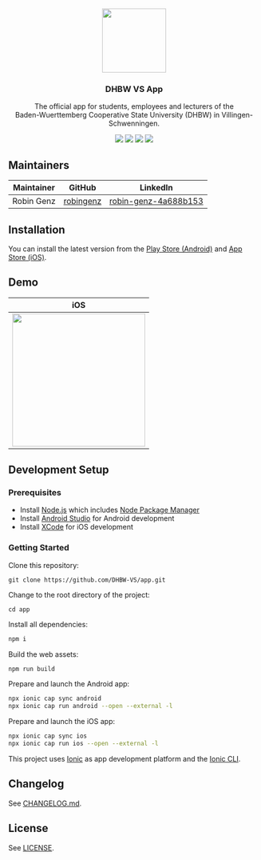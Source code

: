 <p align="center"><br><img src="https://avatars.githubusercontent.com/u/112691677" width="128" height="128" /></p>
<h3 align="center">DHBW VS App</h3>
<p align="center">
  The official app for students, employees and lecturers of the<br> Baden-Wuerttemberg Cooperative State University (DHBW) in Villingen-Schwenningen.
</p>

<p align="center">
  <img src="https://img.shields.io/badge/platform-android%20%7C%20ios-lightgrey?style=flat-square" />
  <a href="https://github.com/DHBW-VS/app/actions?query=workflow%3A%22CI%22"><img src="https://img.shields.io/github/actions/workflow/status/dhbw-vs/app/ci.yml?branch=main&style=flat-square" /></a>
  <a href="https://github.com/DHBW-VS/app/releases"><img src="https://img.shields.io/github/v/release/dhbw-vs/app?style=flat-square" /></a>
  <a href="https://github.com/DHBW-VS/app/blob/main/LICENSE"><img src="https://img.shields.io/github/license/dhbw-vs/app?style=flat-square" /></a>
</p>

## Maintainers

| Maintainer | GitHub                                    | LinkedIn                                                                |
| ---------- | ----------------------------------------- | ----------------------------------------------------------------------- |
| Robin Genz | [robingenz](https://github.com/robingenz) | [robin-genz-4a688b153](https://de.linkedin.com/in/robin-genz-4a688b153) |

## Installation

You can install the latest version from the [Play Store (Android)](https://play.google.com/store/apps/details?id=de.dhbw.vs.standortapp) and [App Store (iOS)](https://apps.apple.com/de/app/dhbw-vs/id1203299771).

## Demo

| iOS                                                                                                                             |
| ------------------------------------------------------------------------------------------------------------------------------- |
| <img src="https://user-images.githubusercontent.com/13857929/194640779-38aa2542-7990-4445-868e-4f33026c02be.gif" width="266" /> |

## Development Setup

### Prerequisites

- Install [Node.js](https://nodejs.org) which includes [Node Package Manager](https://www.npmjs.com/get-npm)
- Install [Android Studio](https://developer.android.com/studio) for Android development
- Install [XCode](https://apps.apple.com/de/app/xcode/id497799835?mt=12) for iOS development

### Getting Started

Clone this repository:

```
git clone https://github.com/DHBW-VS/app.git
```

Change to the root directory of the project:

```
cd app
```

Install all dependencies:

```bash
npm i
```

Build the web assets:

```bash
npm run build
```

Prepare and launch the Android app:

```bash
npx ionic cap sync android
npx ionic cap run android --open --external -l
```

Prepare and launch the iOS app:

```bash
npx ionic cap sync ios
npx ionic cap run ios --open --external -l
```

This project uses [Ionic](https://ionicframework.com/) as app development platform and the [Ionic CLI](https://ionicframework.com/docs/cli).

<!-- ## Contributing

See [CONTRIBUTING.md](https://github.com/dhbw-vs/app/blob/main/CONTRIBUTING.md). -->

## Changelog

See [CHANGELOG.md](https://github.com/dhbw-vs/app/blob/main/CHANGELOG.md).

## License

See [LICENSE](https://github.com/dhbw-vs/app/blob/main/LICENSE).
